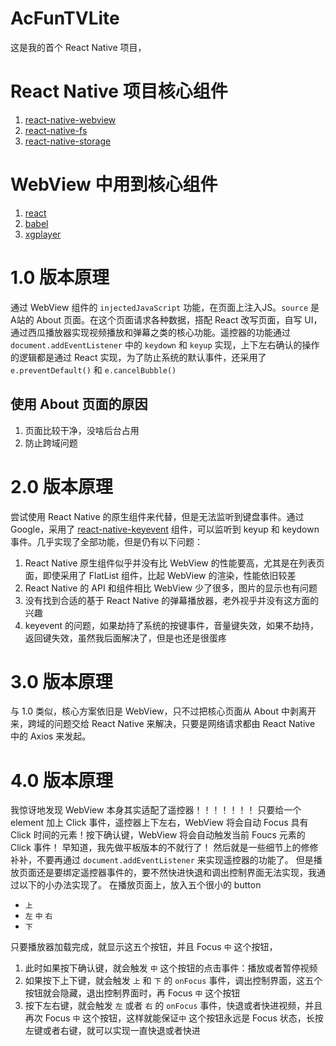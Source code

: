 # AcFunTVLite
这是我的首个 React Native 项目，

# React Native 项目核心组件
1. [react-native-webview](https://github.com/react-native-webview/react-native-webview)
2. [react-native-fs](https://github.com/itinance/react-native-fs)
3. [react-native-storage](https://github.com/sunnylqm/react-native-storage)

# WebView 中用到核心组件
1. [react](https://github.com/facebook/react)
2. [babel](https://babeljs.io/)
3. [xgplayer](https://github.com/bytedance/xgplayer)

# 1.0 版本原理
通过 WebView 组件的 `injectedJavaScript` 功能，在页面上注入JS。`source` 是 A站的 About 页面。在这个页面请求各种数据，搭配 React 改写页面，自写 UI，通过西瓜播放器实现视频播放和弹幕之类的核心功能。遥控器的功能通过 `document.addEventListener` 中的 `keydown` 和 `keyup` 实现，上下左右确认的操作的逻辑都是通过 React 实现，为了防止系统的默认事件，还采用了 `e.preventDefault()` 和 `e.cancelBubble()`

## 使用 About 页面的原因
1. 页面比较干净，没啥后台占用
2. 防止跨域问题

# 2.0 版本原理
尝试使用 React Native 的原生组件来代替，但是无法监听到键盘事件。通过 Google，采用了 [react-native-keyevent](https://github.com/kevinejohn/react-native-keyevent) 组件，可以监听到 keyup 和 keydown 事件。几乎实现了全部功能，但是仍有以下问题：
1. React Native 原生组件似乎并没有比 WebView 的性能要高，尤其是在列表页面，即使采用了 FlatList 组件，比起 WebView 的渲染，性能依旧较差
2. React Native 的 API 和组件相比 WebView 少了很多，图片的显示也有问题
3. 没有找到合适的基于 React Native 的弹幕播放器，老外视乎并没有这方面的兴趣
4. keyevent 的问题，如果劫持了系统的按键事件，音量键失效，如果不劫持，返回键失效，虽然我后面解决了，但是也还是很蛋疼

# 3.0 版本原理
与 1.0 类似，核心方案依旧是 WebView，只不过把核心页面从 About 中剥离开来，跨域的问题交给 React Native 来解决，只要是网络请求都由 React Native 中的 Axios 来发起。

# 4.0 版本原理
我惊讶地发现 WebView 本身其实适配了遥控器！！！！！！！
只要给一个 element 加上 Click 事件，遥控器上下左右，WebView 将会自动 Focus 具有 Click 时间的元素！按下确认键，WebView 将会自动触发当前 Foucs 元素的 Click 事件！
早知道，我先做平板版本的不就行了！
然后就是一些细节上的修修补补，不要再通过 `document.addEventListener` 来实现遥控器的功能了。
但是播放页面还是要绑定遥控器事件的，要不然快进快退和调出控制界面无法实现，我通过以下的小办法实现了。
在播放页面上，放入五个很小的 button
- `上`
- `左`  `中`  `右`
- `下`  

只要播放器加载完成，就显示这五个按钮，并且 Focus `中` 这个按钮，
1. 此时如果按下确认键，就会触发 `中` 这个按钮的点击事件：播放或者暂停视频
2. 如果按下上下键，就会触发 `上` 和 `下` 的 `onFocus` 事件，调出控制界面，这五个按钮就会隐藏，退出控制界面时，再 Focus `中` 这个按钮
3. 按下左右键，就会触发 `左` 或者 `右` 的 `onFocus` 事件，快退或者快进视频，并且再次 Focus `中` 这个按钮，这样就能保证`中` 这个按钮永远是 Focus 状态，长按左键或者右键，就可以实现一直快退或者快进